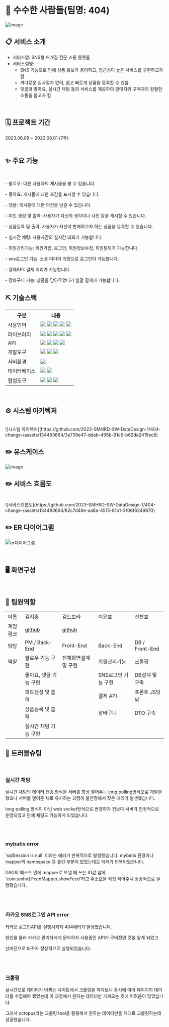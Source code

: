 # 🧶 수수한 사람들(팀명: 404)
![image](https://github.com/2023-SMHRD-SW-DataDesign-1/404-change-/assets/105475267/2072f8e2-2fe5-4b9c-a09e-df230e3d7bb4)


## 📋 서비스 소개
* 서비스명: SNS형 뜨개질 전문 쇼핑 플랫폼
* 서비스설명:
  - SNS 기능으로 인해 상품 홍보가 용이하고, 접근성이 높은 서비스를 구현하고자 함
  - 까다로운 심사절차 없이, 쉽고 빠르게 상품을 등록할 수 있음
  - 댓글과 좋아요, 실시간 채팅 등의 서비스를 제공하여 판매자와 구매자의 원활한 소통을 돕고자 함
<br>

## 🗓️ 프로젝트 기간
2023.06.09 ~ 2023.08.01 (7주)
<br>
<br>

## ✨ 주요 기능
<br>
<P>- 팔로우: 다른 사용자의 게시물을 볼 수 있습니다.</P>                           
<P>- 좋아요: 게시물에 대한 호감을 표시할 수 있습니다. </P>                            
<P>- 댓글: 게시물에 대한 의견을 남길 수 있습니다. </P>     
<P>- 피드 생성 및 출력: 사용자가 자신의 생각이나 사진 등을 게시할 수 있습니다. </P>    
<P>- 상품등록 및 출력: 사용자가 자신이 판매하고자 하는 상품을 등록할 수 있습니다.  </P>  
<P>- 실시간 채팅: 사용자간의 실시간 대화가 가능합니다.        </P>
<P>- 회원관리기능: 회원가입, 로그인, 회원정보수정, 회원탈퇴가 가능합니다. </P>
<P>- sns로그인 기능: 소셜 미디어 계정으로 로그인이 가능합니다. </P>
<P>- 결제API: 결제 처리가 가능합니다.    </P>
<P>- 장바구니 기능: 상품을 담아두었다가 일괄 결제가 가능합니다.   </P>

## ⛏️ 기술스택
<table>
    <tr>
        <th>구분</th>
        <th>내용</th>
    </tr>
    <tr>
        <td>사용언어</td>
        <td>
          <img src="https://img.shields.io/badge/JAVA-007396?style=for-the-badge&logo=java&logoColor=white">
          <img src="https://img.shields.io/badge/HTML5-E34F26?style=for-the-badge&logo=HTML5&logoColor=white" />
          <img src="https://img.shields.io/badge/CSS3-1572B6?style=for-the-badge&logo=CSS3&logoColor=white" />
          <img src="https://img.shields.io/badge/JavaScript-F7DF1E?style=for-the-badge&logo=JavaScript&logoColor=white" />
          <img src="https://img.shields.io/badge/python-3776AB?style=for-the-badge&logo=python&logoColor=white">
        </td>
    </tr>
    <tr>
        <td>라이브러리</td>
        <td>
          <img src="https://img.shields.io/badge/BootStrap-7952B3?style=for-the-badge&logo=BootStrap&logoColor=white" />
          <img src="https://img.shields.io/badge/jquery-0769AD?style=for-the-badge&logo=jquery&logoColor=white">
          <img src="https://img.shields.io/badge/lombok-F80000?style=for-the-badge&logo&logoColor=white" />
          <img src="https://img.shields.io/badge/Mybatis-181717?style=for-the-badge&logo&logoColor=white" />
          <img src="https://img.shields.io/badge/Maven-C71A36?style=for-the-badge&logo=apachemaven&logoColor=white" />
        </td>
    </tr>
   <tr>
        <td>API</td>
        <td>
          <img src="https://img.shields.io/badge/KakaoLogin-FFCD00?style=for-the-badge&logo=Kakao&logoColor=white" />
          <img src="https://img.shields.io/badge/KakaoPay-FFCD00?style=for-the-badge&logo=Kakao&logoColor=white" />
          <img src="https://img.shields.io/badge/Octoparse-007ACC?style=for-the-badge&logo=octopusdeploy&logoColor=white" />
          <img src="https://img.shields.io/badge/PortOne-F05032?style=for-the-badge&logo=&logoColor=white" />
        </td>
    </tr>
    <tr>
        <td>개발도구</td>
        <td>
          <img src="https://img.shields.io/badge/Eclipse-2C2255?style=for-the-badge&logo=Eclipse&logoColor=white" />
          <img src="https://img.shields.io/badge/VSCode-007ACC?style=for-the-badge&logo=VisualStudioCode&logoColor=white" />
          <img src="https://img.shields.io/badge/Jupyter-F37626?style=for-the-badge&logo=Jupyter&logoColor=white" />
        </td>
    </tr>
    <tr>
        <td>서버환경</td>
        <td>
            <img src="https://img.shields.io/badge/Apache Tomcat-D22128?style=for-the-badge&logo=Apache Tomcat&logoColor=white" />
        </td>
    </tr>
    <tr>
        <td>데이터베이스</td>
        <td>
            <img src="https://img.shields.io/badge/Oracle-F80000?style=for-the-badge&logo=Oracle&logoColor=white" />
            <img src="https://img.shields.io/badge/sqlDeveloper-E8E8E8?style=for-the-badge&logo=&logoColor=white" />
        </td>
    </tr>
    <tr>
        <td>협업도구</td>
        <td>
            <img src="https://img.shields.io/badge/Git-F05032?style=for-the-badge&logo=Git&logoColor=white" />
            <img src="https://img.shields.io/badge/GitHub-181717?style=for-the-badge&logo=GitHub&logoColor=white" />
            <img src="https://img.shields.io/badge/Notion-white?style=for-the-badge&logo=Notion&logoColor=000000&" />
        </td>
    </tr>
</table>


<br>


## ⚙️ 시스템 아키텍처
<br>
![시스템 아키텍처](https://github.com/2023-SMHRD-SW-DataDesign-1/404-change-/assets/134493664/3e739e47-ddab-496b-91c6-b62de2415ec8)




## ✏️ 유스케이스
![image](https://github.com/2023-SMHRD-SW-DataDesign-1/404-change-/assets/134522874/95226750-63e2-44ac-9193-0dd155e1ad58)


## ✏️ 서비스 흐름도
<br>
![서비스흐름도](https://github.com/2023-SMHRD-SW-DataDesign-1/404-change-/assets/134493664/82c7d48e-aa8a-4515-81b1-3106f6249870)



## ✏️ ER 다이어그램
![er다이어그램](https://github.com/2023-SMHRD-SW-DataDesign-1/404-change-/assets/105475267/5d6c8d7f-e6d7-490c-8c81-499411820801)

<br>
 
## 🖥️ 화면구성
<br>

## 👑 팀원역할

<table>
  <tr>
    <td>이름</td>
    <td>김지홍</td>
    <td>김드보라</td> 
    <td>이윤호</td>
    <td>진찬호</td>
  </tr>
    <tr>
    <td>계정링크</td>
    <td><a href="https://github.com/philosokey-M" target='_blank>github</a></td>
    <td><a href="https://github.com/DeboraKim1016" target='_blank>github</a></td>
    <td><a href="https://github.com/dldbsgh00005" target='_blank>github</a></td>
    <td><a href="https://github.com/jinchanho" target='_blank>github</a></td>
  </tr>
    <tr>
    <td>담당</td>
    <td> PM / Back-End </td>
    <td> Front-End </td>
    <td> Back-End </td>
    <td> DB / Front-End </td>
  </tr>
  <tr>
    <td>역할</td>
    <td> 팔로우 기능 구현 </td>
    <td> 전체화면설계 및 구현</td>
    <td> 회원관리기능 </td>
    <td> 크롤링 </td>
  </tr>
  <tr>
    <td>  </td>
    <td> 좋아요, 댓글 기능 구현</td>
    <td>   </td>
    <td> SNS로그인 기능 구현 </td>
    <td>  DB설계 및 구축 </td>
  </tr>
  <tr>
    <td>  </td>
    <td> 피드생성 및 출력</td>
    <td>   </td>
    <td> 결제 API </td>
    <td>  프론트 JS담당  </td>
  </tr>
  <tr>
    <td>  </td>
    <td> 상품등록 및 출력</td>
    <td>   </td>
    <td> 장바구니 </td>
    <td>  DTO 구축  </td>
  </tr>
  <tr>
    <td>  </td>
    <td> 실시간 채팅 기능 구현</td>
    <td>   </td>
    <td>   </td>
    <td>   </td>
  </tr> 
</table>




## 🔑 트러블슈팅
<br>
<h3>실시간 채팅 </h3>
<p>실시간 채팅의 데이터 전송 방식을 서버를 항상 열어두는 long polling방식으로 개발을 했으나 서버를 열어둔 채로 유지하는 과정이 불안정해서 잦은 에러가 발생했습니다.</p>
<p>long polling 방식이 아닌 web socket방식으로 변경하자 전보다 서버가 안정적으로 운영되었고 단체 채팅도 가능하게 되었습니다. </p>
<br>
<br>
<h3>mybatis error </h3>
<p>'sqlSession is null' 이라는 에러가 반복적으로 발생했습니다. mybatis 환경이나 mapper의 namespace 등 틀린 부분이 없었는데도 에러가 반복되었습니다.</p>
<p>DAO의 메소드 안에 mapper로 보낼 때 쓰는 ID값 앞에 'com.smhrd.FeedMapper.showFeed'라고 주소값을 직접 적어주니 정상적으로 실행됐습니다. </p>
<br>
<br>
<h3>카카오 SNS로그인 API error </h3>
<p>카카오 로그인API를 실행시키자 404에러가 발생했습니다.</p>
<p>원인을 몰라 카카오 관리자에게 문의하자 사용중인 API가 구버전인 것을 알게 되었고</p>
<p>신버전으로 바꾸자 정상적으로 실행되었습니다.</p>
<br>
<br>
<h3>크롤링 </h3>
<p>실시간으로 데이터가 바뀌는 사이트에서 크롤링을 하다보니 동시에 여러 페이지의 데이터를 수집해야 했었는데 이 과정에서 원하는 데이터만 가져오는 것에 어려움이 많았습니다.</p>
<p>그래서 octopus라는 크롤링 tool을 활용해서 원하는 데이터만을 제대로 크롤링하는데 성공했습니다.</p>
